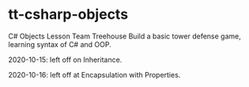 # tt-csharp-objects
C# Objects Lesson
Team Treehouse
Build a basic tower defense game, learning syntax of C# and OOP.

2020-10-15: left off on Inheritance.

2020-10-16: left off at Encapsulation with Properties.